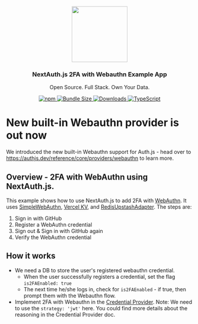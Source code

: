 
<p align="center">
   <br/>
   <a href="https://next-auth.js.org" target="_blank"><img width="150px" src="https://next-auth.js.org/img/logo/logo-sm.png" /></a>
   <h3 align="center">NextAuth.js 2FA with Webauthn Example App</h3>
   <p align="center">
   Open Source. Full Stack. Own Your Data.
   </p>
   <p align="center" style="align: center;">
      <a href="https://npm.im/next-auth">
        <img alt="npm" src="https://img.shields.io/npm/v/next-auth?color=green&label=next-auth">
      </a>
      <a href="https://bundlephobia.com/result?p=next-auth-example">
        <img src="https://img.shields.io/bundlephobia/minzip/next-auth?label=next-auth" alt="Bundle Size"/>
      </a>
      <a href="https://www.npmtrends.com/next-auth">
        <img src="https://img.shields.io/npm/dm/next-auth?label=next-auth%20downloads" alt="Downloads" />
      </a>
      <a href="https://npm.im/next-auth">
        <img src="https://img.shields.io/badge/npm-TypeScript-blue" alt="TypeScript" />
      </a>
   </p>
</p>

# New built-in Webauthn provider is out now
We introduced the new built-in Webauthn support for Auth.js - head over to https://authjs.dev/reference/core/providers/webauthn to learn more.

## Overview - 2FA with WebAuthn using NextAuth.js.

This example shows how to use NextAuth.js to add 2FA with [WebAuthn](https://webauthn.io/). It uses [SimpleWebAuthn](https://simplewebauthn.dev/), [Vercel KV](https://vercel.com/docs/storage/vercel-kv), and [RedisUpstashAdapter](https://authjs.dev/reference/adapter/upstash-redis). The steps are:

1. Sign in with GitHub
1. Register a WebAuthn credential
1. Sign out & Sign in with GitHub again
1. Verify the WebAuthn credential

## How it works
- We need a DB to store the user's registered webauthn credential.
  - When the user successfully registers a credential, set the flag `is2FAEnabled: true`
  - The next time he/she logs in, check for `is2FAEnabled` - if true, then prompt them with the Webauthn flow.
- Implement 2FA with Webauthn in the [Credential Provider](https://authjs.dev/reference/core/providers_credentials). Note: We need to use the `strategy: 'jwt'` here. You could find more details about the reasoning in the Credential Provider doc.
